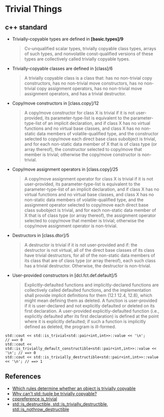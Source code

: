 # Trivial Things

## c++ standard
* Trivially-copyable types are defined in **[basic.types]/9**
  > Cv-unqualified scalar types, trivially copyable class types, arrays of such types, and nonvolatile const-qualified versions of these types are collectively called trivially copyable types.
* Trivially-copyable classes are defined in [class]/6
  > A trivially copyable class is a class that: has no non-trivial copy constructors, has no non-trivial move constructors, has no non-trivial copy assignment operators, has no non-trivial move assignment operators, and has a trivial destructor.
* Copy/move constructors in [class.copy]/12
  > A copy/move constructor for class X is trivial if it is not user-provided, its parameter-type-list is equivalent to the parameter-type-list of an implicit declaration, and if class X has no virtual functions and no virtual base classes, and class X has no non-static data members of volatile-qualified type, and the constructor selected to copy/move each direct base class subobject is trivial, and for each non-static data member of X that is of class type (or array thereof), the constructor selected to copy/move that member is trivial; otherwise the copy/move constructor is non-trivial.
* Copy/move assignment operators in [class.copy]/25
  > A copy/move assignment operator for class X is trivial if it is not user-provided, its parameter-type-list is equivalent to the parameter-type-list of an implicit declaration, and if class X has no virtual functions and no virtual base classes, and class X has no non-static data members of volatile-qualified type, and the assignment operator selected to copy/move each direct base class subobject is trivial, and for each non-static data member of X that is of class type (or array thereof), the assignment operator selected to copy/move that member is trivial; otherwise the copy/move assignment operator is non-trivial.
* Destructors in [class.dtor]/5
  > A destructor is trivial if it is not user-provided and if: the destructor is not virtual, all of the direct base classes of its class have trivial destructors, for all of the non-static data members of its class that are of class type (or array thereof), each such class has a trivial destructor. Otherwise, the destructor is non-trivial.
* User-provided constructors in [dcl.fct.def.default]/5
  > Explicitly-defaulted functions and implicitly-declared functions are collectively called defaulted functions, and the implementation shall provide implicit definitions for them (12.1 12.4, 12.8), which might mean defining them as deleted. A function is user-provided if it is user-declared and not explicitly defaulted or deleted on its first declaration. A user-provided explicitly-defaulted function (i.e., explicitly defaulted after its first declaration) is defined at the point where it is explicitly defaulted; if such a function is implicitly defined as deleted, the program is ill-formed.
  
```
std::cout << std::is_trivial<std::pair<int,int>>::value << '\n';      // ==> 0 
std::cout << std::is_trivially_default_constructible<std::pair<int,int>>::value << '\n'; // ==> 0
std::cout << std::is_trivially_destructible<std::pair<int,int>>::value << '\n'; // ==> 1
```

## References
* [Which rules determine whether an object is trivially copyable](https://stackoverflow.com/questions/30096911/which-rules-determine-whether-an-object-is-trivially-copyable)
* [Why can't std::tuple<int> be trivially copyable?](https://stackoverflow.com/questions/38779985/why-cant-stdtupleint-be-trivially-copyable)
* [cppreference is_trivial](https://en.cppreference.com/w/cpp/types/is_trivial)
* [std::is_destructible, std::is_trivially_destructible, std::is_nothrow_destructible](https://en.cppreference.com/w/cpp/types/is_destructible)
